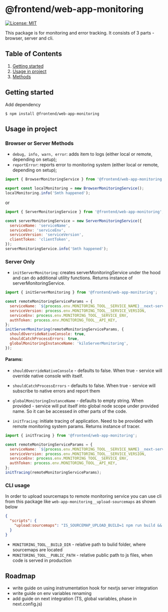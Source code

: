 # @frontend/web-app-monitoring

[![License: MIT](https://img.shields.io/badge/License-MIT-green.svg)](./LICENSE.md)

This package is for monitoring and error tracking.
It consists of 3 parts - browser, server and cli.

## Table of Contents

1. [Getting started](#getting-started)
2. [Usage in project](#usage-in-project)
3. [Methods](#methods)

## Getting started

Add dependency

```
$ npm install @frontend/web-app-monitoring
```

## Usage in project

### Browser or Server Methods

- `debug, info, warn, error`: adds item to logs (either local or remote, depending on setup);
- `reportError`: reports error to monitoring system (either local or remote, depending on setup);

```js
import { BrowserMonitoringService } from '@frontend/web-app-monitoring';

export const localMonitoring = new BrowserMonitoringService();
localMonitoring.info('Smth happened');
```

or

```js
import { ServerMonitoringService } from '@frontend/web-app-monitoring';

const serverMonitoringService = new ServerMonitoringService({
  serviceName: 'serviceName',
  serviceEnv: 'serviceEnv',
  serviceVersion: 'serviceVersion',
  clientToken: 'clientToken',
});
serverMonitoringService.info('Smth happened');
```

### Server Only

- `initServerMonitoring`: creates serverMonitoringService under the hood and can do additional utility functions.
  Returns instance of serverMonitoringService.

```js
import { initServerMonitoring } from '@frontend/web-app-monitoring';

const remoteMonitoringServiceParams = {
  serviceName: `${process.env.MONITORING_TOOL__SERVICE_NAME}__next-server`,
  serviceVersion: process.env.MONITORING_TOOL__SERVICE_VERSION,
  serviceEnv: process.env.MONITORING_TOOL__SERVICE_ENV,
  authToken: process.env.MONITORING_TOOL__API_KEY,
};
initServerMonitoring(remoteMonitoringServiceParams, {
  shouldOverrideNativeConsole: true,
  shouldCatchProcessErrors: true,
  globalMonitoringInstanceName: 'kiloServerMonitoring',
});
```

#### Params:

- `shouldOverrideNativeConsole` - defaults to false. When true - service will override native console with itself.
- `shouldCatchProcessErrors` - defaults to false. When true - service will subscribe to native errors and report them
- `globalMonitoringInstanceName` - defaults to empty string. When provided - service will put itself into global node scope under provided name. So it can be accessed in other parts of the code.

- `initTracing`: initiate tracing of application. Need to be provided with remote monitoring system params.
  Returns instance of tracer.

```js
import { initTracing } from '@frontend/web-app-monitoring';

const remoteMonitoringServiceParams = {
  serviceName: `${process.env.MONITORING_TOOL__SERVICE_NAME}__next-server`,
  serviceVersion: process.env.MONITORING_TOOL__SERVICE_VERSION,
  serviceEnv: process.env.MONITORING_TOOL__SERVICE_ENV,
  authToken: process.env.MONITORING_TOOL__API_KEY,
};
initTracing(remoteMonitoringServiceParams);
```

### CLI usage

In order to upload sourcemaps to remote monitoring service you can use cli from this package like `web-app-monitoring__upload-sourcemaps` as shown below

```json
{
  "scripts": {
    "upload:sourcemaps": "IS_SOURCEMAP_UPLOAD_BUILD=1 npm run build && MONITORING_TOOL__BUILD_DIR=./.next/static/chunks MONITORING_TOOL__PUBLIC_PATH=/_next/static/chunks web-app-monitoring__upload-sourcemaps"
  }
}
```

- `MONITORING_TOOL__BUILD_DIR` - relative path to bulid folder, where sourcemaps are located
- `MONITORING_TOOL__PUBLIC_PATH` - relative public path to js files, when code is served in production

## Roadmap

- write guide on using instrumentation hook for nextjs server integration
- write guide on env variables renaming
- add guide on next integration (TS, global variables, phase in next.config.js)
